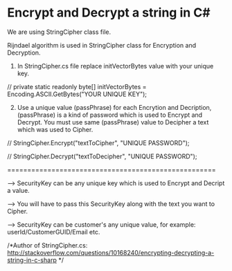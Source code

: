 Encrypt and Decrypt a string in C#
===============================================

We are using StringCipher class file.

Rijndael algorithm is used in StringCipher class for Encryption and Decryption.

1. In StringCipher.cs file replace initVectorBytes value with your unique key.

// private static readonly byte[] initVectorBytes = Encoding.ASCII.GetBytes("YOUR UNIQUE KEY");

2. Use a unique value (passPhrase) for each Encrytion and Decription, (passPhrase) is a kind of password which is used to Encrypt and Decrypt. You must use same (passPhrase) value to Decipher a text which was used to Cipher.

// StringCipher.Encrypt("textToCipher", "UNIQUE PASSWORD");

// StringCipher.Decrypt("textToDecipher", "UNIQUE PASSWORD");

====================================================

--> SecurityKey can be any unique key which is used to Encrypt and Decript a value. 

--> You will have to pass this SecurityKey along with the text you want to Cipher.

--> SecurityKey can be customer's any unique value, for example: userId/CustomerGUID/Email etc.



/*Author of StringCipher.cs: http://stackoverflow.com/questions/10168240/encrypting-decrypting-a-string-in-c-sharp */
